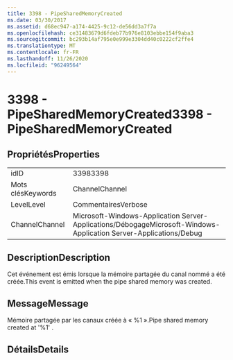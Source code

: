 ```yaml
---
title: 3398 - PipeSharedMemoryCreated
ms.date: 03/30/2017
ms.assetid: d68ec947-a174-4425-9c12-de56dd3a7f7a
ms.openlocfilehash: ce31483679d6fdeb77b976e8103ebbe154f9aba3
ms.sourcegitcommit: bc293b14af795e0e999e3304dd40c0222cf2ffe4
ms.translationtype: MT
ms.contentlocale: fr-FR
ms.lasthandoff: 11/26/2020
ms.locfileid: "96249564"
---
```

# <a name="3398---pipesharedmemorycreated"></a><span data-ttu-id="1437a-102">3398 - PipeSharedMemoryCreated</span><span class="sxs-lookup"><span data-stu-id="1437a-102">3398 - PipeSharedMemoryCreated</span></span>

## <a name="properties"></a><span data-ttu-id="1437a-103">Propriétés</span><span class="sxs-lookup"><span data-stu-id="1437a-103">Properties</span></span>  
  
|||  
|-|-|  
|<span data-ttu-id="1437a-104">id</span><span class="sxs-lookup"><span data-stu-id="1437a-104">ID</span></span>|<span data-ttu-id="1437a-105">3398</span><span class="sxs-lookup"><span data-stu-id="1437a-105">3398</span></span>|  
|<span data-ttu-id="1437a-106">Mots clés</span><span class="sxs-lookup"><span data-stu-id="1437a-106">Keywords</span></span>|<span data-ttu-id="1437a-107">Channel</span><span class="sxs-lookup"><span data-stu-id="1437a-107">Channel</span></span>|  
|<span data-ttu-id="1437a-108">Level</span><span class="sxs-lookup"><span data-stu-id="1437a-108">Level</span></span>|<span data-ttu-id="1437a-109">Commentaires</span><span class="sxs-lookup"><span data-stu-id="1437a-109">Verbose</span></span>|  
|<span data-ttu-id="1437a-110">Channel</span><span class="sxs-lookup"><span data-stu-id="1437a-110">Channel</span></span>|<span data-ttu-id="1437a-111">Microsoft-Windows-Application Server-Applications/Débogage</span><span class="sxs-lookup"><span data-stu-id="1437a-111">Microsoft-Windows-Application Server-Applications/Debug</span></span>|  
  
## <a name="description"></a><span data-ttu-id="1437a-112">Description</span><span class="sxs-lookup"><span data-stu-id="1437a-112">Description</span></span>  

 <span data-ttu-id="1437a-113">Cet événement est émis lorsque la mémoire partagée du canal nommé a été créée.</span><span class="sxs-lookup"><span data-stu-id="1437a-113">This event is emitted when the pipe shared memory was created.</span></span>  
  
## <a name="message"></a><span data-ttu-id="1437a-114">Message</span><span class="sxs-lookup"><span data-stu-id="1437a-114">Message</span></span>  

 <span data-ttu-id="1437a-115">Mémoire partagée par les canaux créée à « %1 ».</span><span class="sxs-lookup"><span data-stu-id="1437a-115">Pipe shared memory created at '%1' .</span></span>  
  
## <a name="details"></a><span data-ttu-id="1437a-116">Détails</span><span class="sxs-lookup"><span data-stu-id="1437a-116">Details</span></span>
